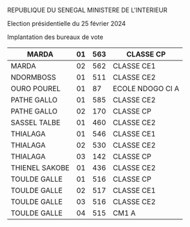 REPUBLIQUE DU SENEGAL MINISTERE DE L'INTERIEUR

Election présidentielle du 25 février 2024

Implantation des bureaux de vote

| MARDA | 01 | 563 | CLASSE CP |
| - | - | - | - |
| MARDA | 02 | 562 | CLASSE CE1 |
| NDORMBOSS | 01 | 511 | CLASSE CE2 |
| OURO POUREL | 01 | 87 | ECOLE NDOGO CI A |
| PATHE GALLO | 01 | 585 | CLASSE CE2 |
| PATHE GALLO | 02 | 170 | CLASSE CP |
| SASSEL TALBE | 01 | 460 | CLASSE CE2 |
| THIALAGA | 01 | 546 | CLASSE CE1 |
| THIALAGA | 02 | 530 | CLASSE CE2 |
| THIALAGA | 03 | 142 | CLASSE CP |
| THIENEL SAKOBE | 01 | 436 | CLASSE CE2 |
| TOULDE GALLE | 01 | 516 | CLASSE CP |
| TOULDE GALLE | 02 | 517 | CLASSE CE1 |
| TOULDE GALLE | 03 | 516 | CLASSE CE2 |
| TOULDE GALLE | 04 | 515 | CM1 A |

<!-- PageNumber="7/32" -->
